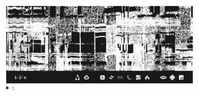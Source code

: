 <img src="./banner.png">
<details><summary> :: </summary>
<!--START_SECTION:waka-->

```
From: 09 August 2024 - To: 20 February 2025

Total Time: 1,078 hrs 51 mins

Python                     323 hrs 57 mins ///////------------------   27.70 %
PHP                        182 hrs 47 mins ////---------------------   15.63 %
Markdown                   137 hrs 4 mins  ///----------------------   11.72 %
Other                      90 hrs 49 mins  //-----------------------   07.76 %
```

<!--END_SECTION:waka-->
</details>
